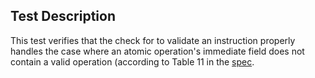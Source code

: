 ## Test Description

This test verifies that the check for to validate an instruction properly handles the case where an atomic operation's immediate field does not contain a valid operation (according to Table 11 in the [spec](https://www.ietf.org/archive/id/draft-thaler-bpf-isa-00.html).